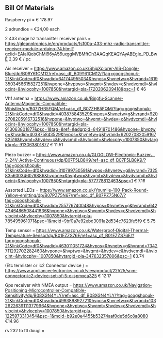 ## Bill Of Materials

Raspberry pi =  € 178.97 

2 adrundios =  €24,00 each

2 433 mage hz transmitter receiver pairs =  https://gleanntronics.ie/en/products/fs100a-433-mhz-radio-transmitter-receiver-module-arduino-74.html?gclid=EAIaIQobChMI96yA56uxggMVBMftCh3AAQqKEAQYAyABEgIe_PD_BwE 3,39 € / pc 

Ais receiver =  https://www.amazon.co.uk/ShipXplorer-AIS-Dongle-Blue/dp/B09Y61CM12/ref=asc_df_B09Y61CM12/?tag=googshopuk-21&linkCode=df0&hvadid=641744955034&hvpos=&hvnetw=g&hvrand=16193503456615827251&hvpone=&hvptwo=&hvqmt=&hvdev=c&hvdvcmdl=&hvlocint=&hvlocphy=1007850&hvtargid=pla-1720206209418&psc=1 € 46 

Vhf antenna = https://www.amazon.co.uk/Bingfu-Scanner-AntennaMagnetic-Compatible-Whistler/dp/B07ZHB5FQM/ref=asc_df_B07ZHB5FQM/?tag=googshopuk-21&linkCode=df0&hvadid=403875843529&hvpos=&hvnetw=g&hvrand=9202708205916732516&hvpone=&hvptwo=&hvqmt=&hvdev=c&hvdvcmdl=&hvlocint=&hvlocphy=1007850&hvtargid=pla-913063801877&psc=1&tag=&ref=&adgrpid=84918701486&hvpone=&hvptwo=&hvadid=403875843529&hvpos=&hvnetw=g&hvrand=9202708205916732516&hvqmt=&hvdev=c&hvdvcmdl=&hvlocint=&hvlocphy=1007850&hvtargid=pla-913063801877  €  11.51

Piezo buzzer = https://www.amazon.co.uk/GLOGLOW-Electronic-Buzzer，3-24V-Active-Continuous/dp/B07F5LB8K9/ref=asc_df_B07F5LB8K9/?tag=googshopuk-21&linkCode=df0&hvadid=310799750591&hvpos=&hvnetw=g&hvrand=7325835600346079886&hvpone=&hvptwo=&hvqmt=&hvdev=c&hvdvcmdl=&hvlocint=&hvlocphy=1007850&hvtargid=pla-577778812463&psc=1  € 7.16

Assorted LEDs = https://www.amazon.co.uk/Youmile-100-Pack-Round-Yellow-emitting/dp/B07PZ75N67/ref=asc_df_B07PZ75N67/?tag=googshopuk-21&linkCode=df0&hvadid=255776740048&hvpos=&hvnetw=g&hvrand=6424346486508441636&hvpone=&hvptwo=&hvqmt=&hvdev=c&hvdvcmdl=&hvlocint=&hvlocphy=1007850&hvtargid=pla-785495961071&psc=1&mcid=9bf0a7e92ebd3091a2d534c7623fe5f9  € 5.75

Temp sensor = https://www.amazon.co.uk/Waterproof-Digital-Thermal-Temperature-Sensor/dp/B01EZZS76E/ref=asc_df_B01EZZS76E/?tag=googshopuk-21&linkCode=df0&hvadid=463011051724&hvpos=&hvnetw=g&hvrand=7342711292702282460&hvpone=&hvptwo=&hvqmt=&hvdev=c&hvdvcmdl=&hvlocint=&hvlocphy=1007850&hvtargid=pla-347632357806&psc=1  €3.74

(Etc termister or ic2 Connector device ) = https://www.applianceelectronics.co.uk/viewproduct/22525/spm-connector-ic2-device-set-of-5-o-spmxca325 € 12.17

Gps receiver with NMEA output = https://www.amazon.co.uk/Navigation-Positioning-Microcontroller-Compatible-Sensitivity/dp/B08XGN4YLY/ref=asc_df_B08XGN4YLY/?tag=googshopuk-21&linkCode=df0&hvadid=499389892721&hvpos=&hvnetw=g&hvrand=10326226391113779964&hvpone=&hvptwo=&hvqmt=&hvdev=c&hvdvcmdl=&hvlocint=&hvlocphy=1007850&hvtargid=pla-1225973310454&psc=1&mcid=b92e0e4455b53274aaf0de5d6c8a8080  €14.96

rs 232 to ttl dougl  =

